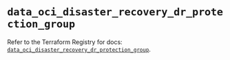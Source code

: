 # `data_oci_disaster_recovery_dr_protection_group`

Refer to the Terraform Registry for docs: [`data_oci_disaster_recovery_dr_protection_group`](https://registry.terraform.io/providers/hashicorp/oci/7.19.0/docs/data-sources/disaster_recovery_dr_protection_group).
